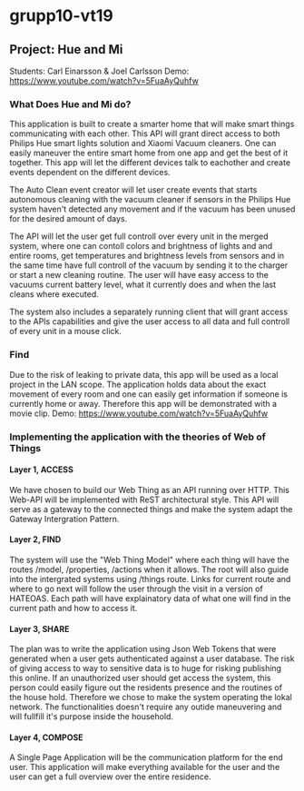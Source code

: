 # grupp10-vt19
## Project: Hue and Mi
Students: Carl Einarsson & Joel Carlsson
Demo: https://www.youtube.com/watch?v=5FuaAyQuhfw

### What Does Hue and Mi do?
This application is built to create a smarter home that will make smart things communicating with each other.
This API will grant direct access to both Philips Hue smart lights solution and Xiaomi Vacuum cleaners.
One can easily maneuver the entire smart home from one app and get the best of it together. 
This app will let the different devices talk to eachother and create events dependent on the different devices.

The Auto Clean event creator will let user create events that starts autonomous cleaning with the 
vacuum cleaner if sensors in the Philips Hue system haven't detected any movement and if the vacuum has been unused for the desired amount of days.

The API will let the user get full controll over every unit in the merged system, 
where one can contoll colors and brightness of lights and and entire rooms, get temperatures and brightness levels from sensors and in the same time 
have full controll of the vacuum by sending it to the charger or start a new cleaning routine. The user will have easy access to the vacuums current battery level, 
what it currently does and when the last cleans where executed.

The system also includes a separately running client that will grant access to the APIs capabilities 
and give the user access to all data and full controll of every unit in a mouse click.

### Find
Due to the risk of leaking to private data, this app will be used as a local project in the LAN scope. 
The application holds data about the exact movement of every room and one can easily get information if someone is currently home or away.
Therefore this app will be demonstrated with a movie clip.
Demo: https://www.youtube.com/watch?v=5FuaAyQuhfw


### Implementing the application with the theories of Web of Things

#### Layer 1, ACCESS
We have chosen to build our Web Thing as an API running over HTTP.
This Web-API will be implemented with ReST architectural style.
This API will serve as a gateway to the connected things and make the system adapt the Gateway Intergration Pattern.

#### Layer 2, FIND
The system will use the "Web Thing Model" where each thing will have the routes /model, /properties, /actions when it allows.
The root will also guide into the intergrated systems using /things route. 
Links for current route and where to go next will follow the user through the visit in a version of HATEOAS.
Each path will have explainatory data of what one will find in the current path and how to access it.

#### Layer 3, SHARE
The plan was to write the application using Json Web Tokens that were generated when a user gets authenticated against a user database.
The risk of giving access to way to sensitive data is to huge for risking publishing this online.
If an unauthorized user should get access the system, this person could easily figure out the residents presence and the routines of the house hold.
Therefore we chose to make the system operating the lokal network. 
The functionalities doesn't require any outide maneuvering and will fullfill it's purpose inside the household.

#### Layer 4, COMPOSE
A Single Page Application will be the communication platform for the end user. 
This application will make everything available for the user and the user can get a full overview over the entire residence. 
